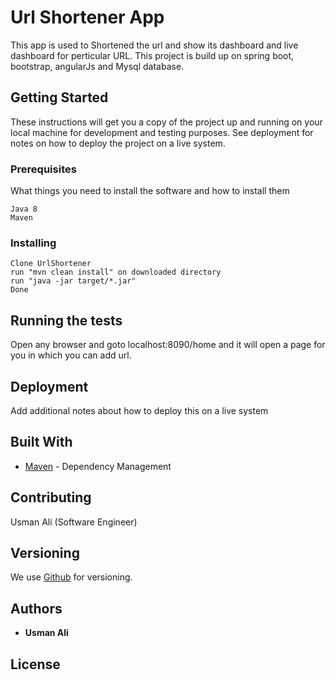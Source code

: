 # Url Shortener App

This app is used to Shortened the url and show its dashboard and live dashboard for perticular URL. This project is build up on spring boot, bootstrap, angularJs and Mysql database.

## Getting Started

These instructions will get you a copy of the project up and running on your local machine for development and testing purposes. See deployment for notes on how to deploy the project on a live system.

### Prerequisites

What things you need to install the software and how to install them

```
Java 8
Maven
```

### Installing

```
Clone UrlShortener
run "mvn clean install" on downloaded directory
run "java -jar target/*.jar"
Done
```

## Running the tests

Open any browser and goto localhost:8090/home and it will open a page for you in which you can add url.

## Deployment

Add additional notes about how to deploy this on a live system

## Built With

* [Maven](https://maven.apache.org/) - Dependency Management

## Contributing

Usman Ali (Software Engineer)

## Versioning

We use [Github](http://www.github.com/) for versioning. 

## Authors

* **Usman Ali**



## License
